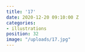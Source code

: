 ```yaml
---
title: '17'
date: 2020-12-20 09:10:00 Z
categories:
- illustrations
position: 32
image: "/uploads/17.jpg"
---
```


